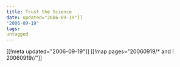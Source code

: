 ```yaml
---
title: Trust the Science
date: updated="2006-09-19"]]
"2006-09-19"
tags:
untagged
---
```

[[!meta updated="2006-09-19"]]
[[!map pages="20060919/* and ! 20060919/*/*"]]
